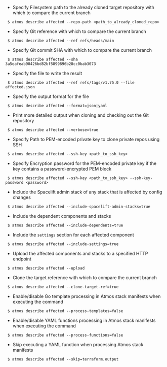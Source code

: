- Specify Filesystem path to the already cloned target repository with which to compare the current branch

```
 $ atmos describe affected --repo-path <path_to_already_cloned_repo>
```

- Specify Git reference with which to compare the current branch

```
 $ atmos describe affected --ref refs/heads/main
```

- Specify Git commit SHA with which to compare the current branch

```
 $ atmos describe affected --sha 3a5eafeab90426bd82bf5899896b28cc0bab3073
```

- Specify the file to write the result

```
 $ atmos describe affected --ref refs/tags/v1.75.0 --file affected.json
```

- Specify the output format for the file

```
 $ atmos describe affected --format=json|yaml
```

- Print more detailed output when cloning and checking out the Git repository
```
 $ atmos describe affected --verbose=true
```

- Specify Path to PEM-encoded private key to clone private repos using SSH

```
 $ atmos describe affected --ssh-key <path_to_ssh_key>
```

- Specify Encryption password for the PEM-encoded private key if the key contains a password-encrypted PEM block

```
 $ atmos describe affected --ssh-key <path_to_ssh_key> --ssh-key-password <password>
```

- Include the Spacelift admin stack of any stack that is affected by config changes

```
 $ atmos describe affected --include-spacelift-admin-stacks=true
```

- Include the dependent components and stacks

```
 $ atmos describe affected --include-dependents=true
```

- Include the `settings` section for each affected component

```
 $ atmos describe affected --include-settings=true
```

- Upload the affected components and stacks to a specified HTTP endpoint

```
 $ atmos describe affected --upload
```

- Clone the target reference with which to compare the current branch

```
 $ atmos describe affected --clone-target-ref=true
```

- Enable/disable Go template processing in Atmos stack manifests when executing the command

```
 $ atmos describe affected --process-templates=false
```

- Enable/disable YAML functions processing in Atmos stack manifests when executing the command

```
 $ atmos describe affected --process-functions=false
```

- Skip executing a YAML function when processing Atmos stack manifests

```
 $ atmos describe affected --skip=terraform.output
```
